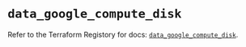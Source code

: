 # `data_google_compute_disk`

Refer to the Terraform Registory for docs: [`data_google_compute_disk`](https://www.terraform.io/docs/providers/google-beta/d/google_compute_disk).

